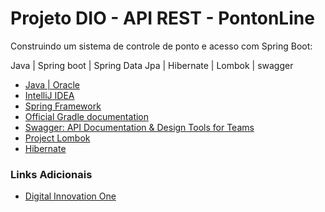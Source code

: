 # Projeto DIO - API REST - PontonLine
Construindo um sistema de controle de ponto e acesso com Spring Boot:

Java | Spring boot | Spring Data Jpa | Hibernate | Lombok | swagger

* [Java | Oracle](https://www.java.com/pt-BR/)
* [IntelliJ IDEA](https://www.jetbrains.com/pt-br/idea/)
* [Spring Framework](https://spring.io/)
* [Official Gradle documentation](https://docs.gradle.org)
* [Swagger: API Documentation & Design Tools for Teams](https://swagger.io/)
* [Project Lombok](https://projectlombok.org/)
* [Hibernate](https://hibernate.org/)

### Links Adicionais

* [Digital Innovation One](https://digitalinnovation.one/)